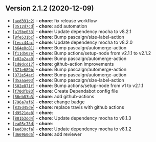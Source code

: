 ## Version 2.1.2 (2020-12-09)

* [[`aed391c2`](https://github.com/ckotzbauer&#x2F;lodash-loader/commit/aed391c2)] - **chore**: fix release workflow
* [[`3512d7cd`](https://github.com/ckotzbauer&#x2F;lodash-loader/commit/3512d7cd)] - **chore**: add automation
* [[`a15be033`](https://github.com/ckotzbauer&#x2F;lodash-loader/commit/a15be033)] - **chore**: Update dependency mocha to v8.2.1
* [[`8fe531bc`](https://github.com/ckotzbauer&#x2F;lodash-loader/commit/8fe531bc)] - **chore**: Bump pascalgn&#x2F;size-label-action
* [[`fecc44ac`](https://github.com/ckotzbauer&#x2F;lodash-loader/commit/fecc44ac)] - **chore**: Update dependency mocha to v8.2.0
* [[`b64e0c81`](https://github.com/ckotzbauer&#x2F;lodash-loader/commit/b64e0c81)] - **chore**: Bump pascalgn&#x2F;automerge-action
* [[`f11d502e`](https://github.com/ckotzbauer&#x2F;lodash-loader/commit/f11d502e)] - **chore**: Bump actions&#x2F;setup-node from v2.1.1 to v2.1.2
* [[`e02a2aa0`](https://github.com/ckotzbauer&#x2F;lodash-loader/commit/e02a2aa0)] - **chore**: Bump pascalgn&#x2F;automerge-action
* [[`1d8dcd17`](https://github.com/ckotzbauer&#x2F;lodash-loader/commit/1d8dcd17)] - **chore**: github-action improvements
* [[`371e689b`](https://github.com/ckotzbauer&#x2F;lodash-loader/commit/371e689b)] - **chore**: Bump pascalgn&#x2F;automerge-action
* [[`872e54ac`](https://github.com/ckotzbauer&#x2F;lodash-loader/commit/872e54ac)] - **chore**: Bump pascalgn&#x2F;automerge-action
* [[`d5aaae03`](https://github.com/ckotzbauer&#x2F;lodash-loader/commit/d5aaae03)] - **chore**: Bump pascalgn&#x2F;size-label-action
* [[`502e871f`](https://github.com/ckotzbauer&#x2F;lodash-loader/commit/502e871f)] - **chore**: Bump actions&#x2F;setup-node from v1 to v2.1.1
* [[`f70dfb83`](https://github.com/ckotzbauer&#x2F;lodash-loader/commit/f70dfb83)] - **chore**: Create Dependabot config file
* [[`66eb83b3`](https://github.com/ckotzbauer&#x2F;lodash-loader/commit/66eb83b3)] - **chore**: add github-actions
* [[`796a7af6`](https://github.com/ckotzbauer&#x2F;lodash-loader/commit/796a7af6)] - **chore**: change badge
* [[`835d45de`](https://github.com/ckotzbauer&#x2F;lodash-loader/commit/835d45de)] - **chore**: replace travis with github actions
* [[`d9521de8`](https://github.com/ckotzbauer&#x2F;lodash-loader/commit/d9521de8)] - **chore**: 
* [[`881b3dd4`](https://github.com/ckotzbauer&#x2F;lodash-loader/commit/881b3dd4)] - **chore**: Update dependency mocha to v8.1.3
* [[`ea05c75d`](https://github.com/ckotzbauer&#x2F;lodash-loader/commit/ea05c75d)] - **chore**: 
* [[`aed30cfa`](https://github.com/ckotzbauer&#x2F;lodash-loader/commit/aed30cfa)] - **chore**: Update dependency mocha to v8.1.2
* [[`d669b0d5`](https://github.com/ckotzbauer&#x2F;lodash-loader/commit/d669b0d5)] - **chore**: add reviewer
